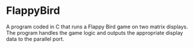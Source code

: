 # FlappyBird
A program coded in C that runs a Flappy Bird game on two matrix displays. The program handles the game logic and outputs the appropriate display data to the parallel port.
